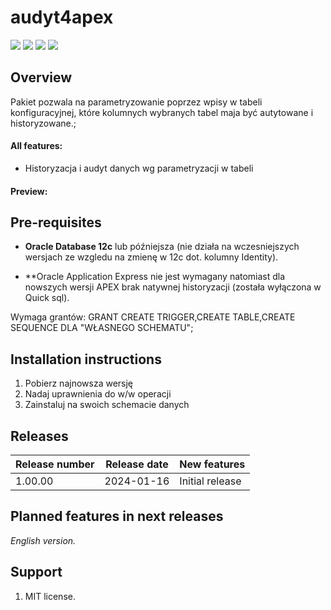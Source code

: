 # audyt4apex

![](https://img.shields.io/badge/Oracle-12c-success.svg)  ![](https://img.shields.io/badge/Oracle-18c-success.svg) ![](https://img.shields.io/badge/Oracle-19c-success.svg) ![](https://img.shields.io/badge/Oracle-21c-success.svg)


## Overview

Pakiet pozwala na parametryzowanie poprzez wpisy w tabeli konfiguracyjnej, które kolumnych wybranych tabel maja być autytowane i historyzowane.;


#### All features:

- Historyzacja i audyt danych wg parametryzacji w tabeli


#### Preview: 


## Pre-requisites

- **Oracle Database 12c** lub późniejsza (nie działa na wczesniejszych wersjach ze wzgledu na zmienę w 12c dot. kolumny Identity).

- **Oracle Application Express nie jest wymagany natomiast dla nowszych wersji APEX brak natywnej historyzacji (została wyłączona w Quick sql).

Wymaga grantów: GRANT CREATE TRIGGER,CREATE TABLE,CREATE SEQUENCE DLA "WŁASNEGO SCHEMATU";  


## Installation instructions

1. Pobierz najnowsza wersję
2. Nadaj uprawnienia do w/w operacji
3. Zainstaluj na swoich schemacie danych


## Releases

| Release number | Release date | New features                                                 |
| -------------- | ------------ | ------------------------------------------------------------ |
| 1.00.00        | 2024-01-16   | Initial release                                              |


## Planned features in next releases

*English version.*

## Support

1. MIT license. 

   

   

